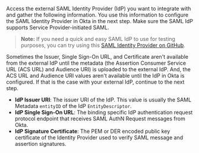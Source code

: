Access the external SAML Identity Provider (IdP) you want to integrate with and gather the following information. You use this information to configure the SAML Identity Provider in Okta in the next step. Make sure the SAML IdP supports Service Provider-initiated SAML.

> **Note:** If you need a quick and easy SAML IdP to use for testing purposes, you can try using this [SAML Identity Provider on GitHub](https://github.com/mcguinness/saml-idp).

Sometimes the Issuer, Single Sign-On URL, and Certificate aren't available from the external IdP until the metadata (the Assertion Consumer Service URL (ACS URL) and Audience URI) is uploaded to the external IdP. And, the ACS URL and Audience URI values aren't available until the IdP in Okta is configured. If that is the case with your external IdP, continue to the next step.

* **IdP Issuer URI**: The issuer URI of the IdP. This value is usually the SAML Metadata `entityID` of the IdP `EntityDescriptor`.
* **IdP Single Sign-On URL**: The binding specific IdP authentication request protocol endpoint that receives SAML AuthN Request messages from Okta.
* **IdP Signature Certificate**: The PEM or DER encoded public key certificate of the Identity Provider used to verify SAML message and assertion signatures.

<!-- > **Note:** When you add the attribute statement for the client app at the SAML IdP, be sure to add `session.amr` as an attribute and `session.amr` as the value. This allows Okta to accept Authentication Method Reference (AMR) claims sent in the SAML IdP response. <ApiLifecycle access="ea" /> -->
